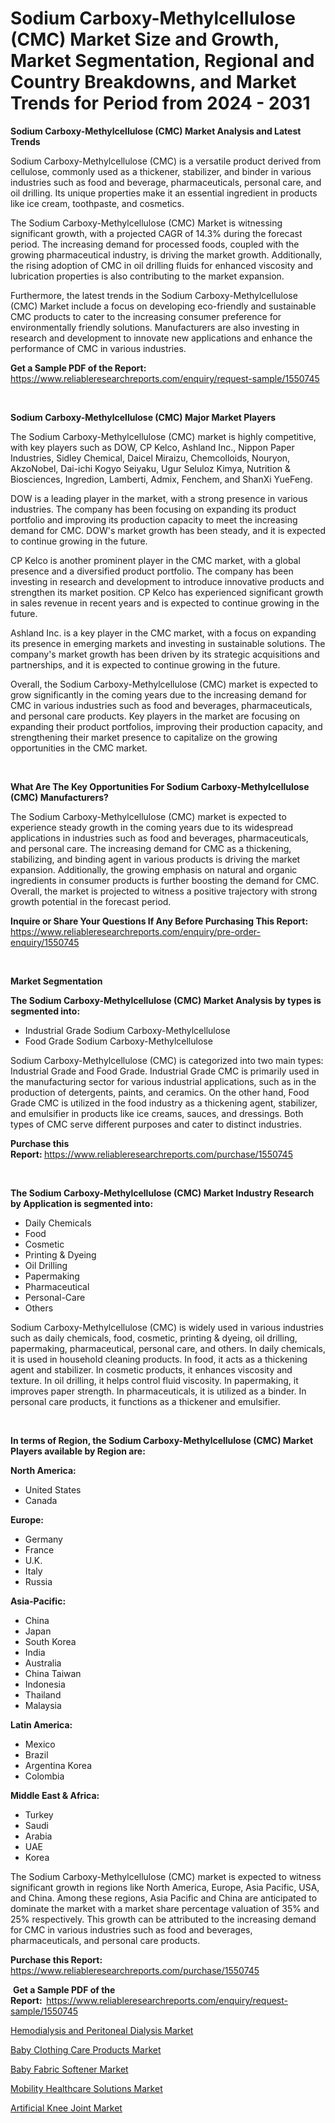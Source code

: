 <p><h1>Sodium Carboxy-Methylcellulose (CMC) Market Size and Growth, Market Segmentation, Regional and Country Breakdowns, and Market Trends for Period from 2024 -  2031</h1></p><p><strong>Sodium Carboxy-Methylcellulose (CMC) Market Analysis and Latest Trends</strong></p>
<p><p>Sodium Carboxy-Methylcellulose (CMC) is a versatile product derived from cellulose, commonly used as a thickener, stabilizer, and binder in various industries such as food and beverage, pharmaceuticals, personal care, and oil drilling. Its unique properties make it an essential ingredient in products like ice cream, toothpaste, and cosmetics.</p><p>The Sodium Carboxy-Methylcellulose (CMC) Market is witnessing significant growth, with a projected CAGR of 14.3% during the forecast period. The increasing demand for processed foods, coupled with the growing pharmaceutical industry, is driving the market growth. Additionally, the rising adoption of CMC in oil drilling fluids for enhanced viscosity and lubrication properties is also contributing to the market expansion.</p><p>Furthermore, the latest trends in the Sodium Carboxy-Methylcellulose (CMC) Market include a focus on developing eco-friendly and sustainable CMC products to cater to the increasing consumer preference for environmentally friendly solutions. Manufacturers are also investing in research and development to innovate new applications and enhance the performance of CMC in various industries.</p></p>
<p><strong>Get a Sample PDF of the Report:&nbsp;</strong> <a href="https://www.reliableresearchreports.com/enquiry/request-sample/1550745">https://www.reliableresearchreports.com/enquiry/request-sample/1550745</a></p>
<p>&nbsp;</p>
<p><strong>Sodium Carboxy-Methylcellulose (CMC) Major Market Players</strong></p>
<p><p>The Sodium Carboxy-Methylcellulose (CMC) market is highly competitive, with key players such as DOW, CP Kelco, Ashland Inc., Nippon Paper Industries, Sidley Chemical, Daicel Miraizu, Chemcolloids, Nouryon, AkzoNobel, Dai-ichi Kogyo Seiyaku, Ugur Seluloz Kimya, Nutrition & Biosciences, Ingredion, Lamberti, Admix, Fenchem, and ShanXi YueFeng.</p><p>DOW is a leading player in the market, with a strong presence in various industries. The company has been focusing on expanding its product portfolio and improving its production capacity to meet the increasing demand for CMC. DOW's market growth has been steady, and it is expected to continue growing in the future.</p><p>CP Kelco is another prominent player in the CMC market, with a global presence and a diversified product portfolio. The company has been investing in research and development to introduce innovative products and strengthen its market position. CP Kelco has experienced significant growth in sales revenue in recent years and is expected to continue growing in the future.</p><p>Ashland Inc. is a key player in the CMC market, with a focus on expanding its presence in emerging markets and investing in sustainable solutions. The company's market growth has been driven by its strategic acquisitions and partnerships, and it is expected to continue growing in the future.</p><p>Overall, the Sodium Carboxy-Methylcellulose (CMC) market is expected to grow significantly in the coming years due to the increasing demand for CMC in various industries such as food and beverages, pharmaceuticals, and personal care products. Key players in the market are focusing on expanding their product portfolios, improving their production capacity, and strengthening their market presence to capitalize on the growing opportunities in the CMC market.</p></p>
<p>&nbsp;</p>
<p><strong>What Are The Key Opportunities For Sodium Carboxy-Methylcellulose (CMC) Manufacturers?</strong></p>
<p><p>The Sodium Carboxy-Methylcellulose (CMC) market is expected to experience steady growth in the coming years due to its widespread applications in industries such as food and beverages, pharmaceuticals, and personal care. The increasing demand for CMC as a thickening, stabilizing, and binding agent in various products is driving the market expansion. Additionally, the growing emphasis on natural and organic ingredients in consumer products is further boosting the demand for CMC. Overall, the market is projected to witness a positive trajectory with strong growth potential in the forecast period.</p></p>
<p><strong>Inquire or Share Your Questions If Any Before Purchasing This Report:</strong> <a href="https://www.reliableresearchreports.com/enquiry/pre-order-enquiry/1550745">https://www.reliableresearchreports.com/enquiry/pre-order-enquiry/1550745</a></p>
<p>&nbsp;</p>
<p><strong>Market Segmentation</strong></p>
<p><strong>The Sodium Carboxy-Methylcellulose (CMC) Market Analysis by types is segmented into:</strong></p>
<p><ul><li>Industrial Grade Sodium Carboxy-Methylcellulose</li><li>Food Grade Sodium Carboxy-Methylcellulose</li></ul></p>
<p><p>Sodium Carboxy-Methylcellulose (CMC) is categorized into two main types: Industrial Grade and Food Grade. Industrial Grade CMC is primarily used in the manufacturing sector for various industrial applications, such as in the production of detergents, paints, and ceramics. On the other hand, Food Grade CMC is utilized in the food industry as a thickening agent, stabilizer, and emulsifier in products like ice creams, sauces, and dressings. Both types of CMC serve different purposes and cater to distinct industries.</p></p>
<p><strong>Purchase this Report:&nbsp;</strong><a href="https://www.reliableresearchreports.com/purchase/1550745">https://www.reliableresearchreports.com/purchase/1550745</a></p>
<p>&nbsp;</p>
<p><strong>The Sodium Carboxy-Methylcellulose (CMC) Market Industry Research by Application is segmented into:</strong></p>
<p><ul><li>Daily Chemicals</li><li>Food</li><li>Cosmetic</li><li>Printing & Dyeing</li><li>Oil Drilling</li><li>Papermaking</li><li>Pharmaceutical</li><li>Personal-Care</li><li>Others</li></ul></p>
<p><p>Sodium Carboxy-Methylcellulose (CMC) is widely used in various industries such as daily chemicals, food, cosmetic, printing & dyeing, oil drilling, papermaking, pharmaceutical, personal care, and others. In daily chemicals, it is used in household cleaning products. In food, it acts as a thickening agent and stabilizer. In cosmetic products, it enhances viscosity and texture. In oil drilling, it helps control fluid viscosity. In papermaking, it improves paper strength. In pharmaceuticals, it is utilized as a binder. In personal care products, it functions as a thickener and emulsifier.</p></p>
<p>&nbsp;</p>
<p><strong>In terms of Region, the Sodium Carboxy-Methylcellulose (CMC) Market Players available by Region are:</strong></p>
<p>
    <p> <strong> North America: </strong>
        <ul>
            <li>United States</li>
            <li>Canada</li>
        </ul>
        </p> 
    <p> <strong> Europe: </strong>
        <ul>
            <li>Germany</li>
            <li>France</li>
            <li>U.K.</li>
            <li>Italy</li>
            <li>Russia</li>
        </ul>
        </p> 
    <p> <strong> Asia-Pacific: </strong>
        <ul>
            <li>China</li>
            <li>Japan</li>
            <li>South Korea</li>
            <li>India</li>
            <li>Australia</li>
            <li>China Taiwan</li>
            <li>Indonesia</li>
            <li>Thailand</li>
            <li>Malaysia</li>
        </ul>
        </p> 
    <p> <strong> Latin America: </strong>
        <ul>
            <li>Mexico</li>
            <li>Brazil</li>
            <li>Argentina Korea</li>
            <li>Colombia</li>
        </ul>
        </p> 
    <p> <strong> Middle East & Africa: </strong>
        <ul>
            <li>Turkey</li>
            <li>Saudi</li>
            <li>Arabia</li>
            <li>UAE</li>
            <li>Korea</li>
        </ul>
    </p>
    </p>
<p><p>The Sodium Carboxy-Methylcellulose (CMC) market is expected to witness significant growth in regions like North America, Europe, Asia Pacific, USA, and China. Among these regions, Asia Pacific and China are anticipated to dominate the market with a market share percentage valuation of 35% and 25% respectively. This growth can be attributed to the increasing demand for CMC in various industries such as food and beverages, pharmaceuticals, and personal care products.</p></p>
<p><strong>Purchase this Report: </strong><a href="https://www.reliableresearchreports.com/purchase/1550745">https://www.reliableresearchreports.com/purchase/1550745</a></p>
<p>&nbsp;<strong>Get a Sample PDF of the Report:&nbsp;&nbsp;</strong><a href="https://www.reliableresearchreports.com/enquiry/request-sample/1550745">https://www.reliableresearchreports.com/enquiry/request-sample/1550745</a></p>
<p><strong></strong></p>
<p><p><a href="https://medium.com/@peterm12562/hemodialysis-and-peritoneal-dialysis-market-analysis-its-cagr-market-segmentation-and-global-016ff646db78">Hemodialysis and Peritoneal Dialysis Market</a></p><p><a href="https://github.com/NorbertYates/Market-Research-Report-List-3/blob/main/baby-clothing-care-products-market.md">Baby Clothing Care Products Market</a></p><p><a href="https://github.com/nancykennedykellievqfqt2/Market-Research-Report-List-1/blob/main/baby-fabric-softener-market.md">Baby Fabric Softener Market</a></p><p><a href="https://medium.com/@peterm12562/mobility-healthcare-solutions-market-trends-forecast-and-competitive-analysis-to-2031-f19f8636a3a4">Mobility Healthcare Solutions Market</a></p><p><a href="https://medium.com/@damorgan64868/artificial-knee-joint-market-size-and-market-trends-complete-industry-overview-2024-to-2031-587b111f4fec">Artificial Knee Joint Market</a></p></p>